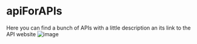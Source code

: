 # apiForAPIs

Here you can find a bunch of APIs with a little description an its link to the API website
![image](https://user-images.githubusercontent.com/83930705/203837509-7c75d4b5-a854-466f-8a38-635faa029224.png)

